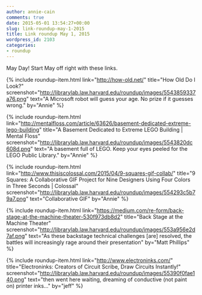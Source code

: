 ```yaml
---
author: annie-cain
comments: true
date: 2015-05-01 13:54:27+00:00
slug: link-roundup-may-1-2015
title: Link roundup May 1, 2015
wordpress_id: 2103
categories:
- roundup
---
```


May Day! Start May off right with these links.

{% include roundup-item.html
  link="http://how-old.net/"
  title="How Old Do I Look?"
  screenshot="http://librarylab.law.harvard.edu/roundup/images/5543859337a76.png"
  text="A Microsoft robot will guess your age. No prize if it guesses wrong."
  by="Annie"
%}

{% include roundup-item.html
  link="http://mentalfloss.com/article/63626/basement-dedicated-extreme-lego-building"
  title="A Basement Dedicated to Extreme LEGO Building | Mental Floss"
  screenshot="http://librarylab.law.harvard.edu/roundup/images/5543820dc608d.png"
  text="A basement full of LEGO. Keep your eyes peeled for the LEGO Public Library."
  by="Annie"
%}

{% include roundup-item.html
  link="http://www.thisiscolossal.com/2015/04/9-squares-gif-collab/"
  title="9 Squares: A Collaborative GIF Project for Nine Designers Using Four Colors in Three Seconds | Colossal"
  screenshot="http://librarylab.law.harvard.edu/roundup/images/554293c5b79a7.png"
  text="Collaborative GIF"
  by="Annie"
%}

{% include roundup-item.html
  link="https://medium.com/re-form/back-stage-at-the-machine-theater-530f973db8d2"
  title="Back Stage at the Machine Theater"
  screenshot="http://librarylab.law.harvard.edu/roundup/images/553a956e2d7af.png"
  text="As these backstage technical challenges [are] resolved, the battles will increasingly rage around their presentation"
  by="Matt Phillips"
%}

{% include roundup-item.html
  link="http://www.electroninks.com/"
  title="Electroninks: Creators of Circuit Scribe, Draw Circuits Instantly!"
  screenshot="http://librarylab.law.harvard.edu/roundup/images/55390f0fae140.png"
  text="then went here waiting, dreaming of conductive (not paint on) printer inks..."
  by="jeff"
%}
